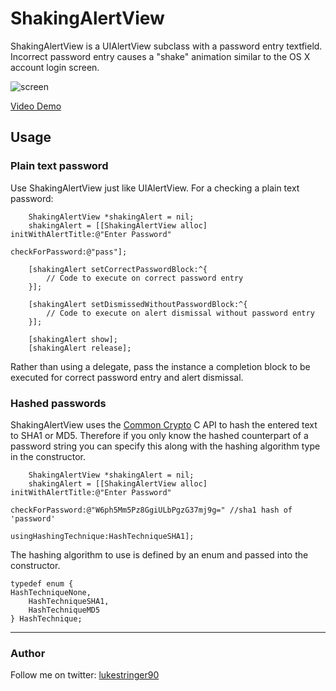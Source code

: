 ShakingAlertView
===================

ShakingAlertView is a UIAlertView subclass with a password entry textfield. Incorrect password entry causes a "shake" animation similar to the OS X account login screen.

![screen](https://github.com/stringer630/ShakingAlertView/blob/master/screens/screen0.png?raw=true)

[Video Demo](https://github.com/stringer630/ShakingAlertView/blob/master/screens/video_demo.mov?raw=true)

## Usage
### Plain text password

Use ShakingAlertView just like UIAlertView. For a checking a plain text password:

```
    ShakingAlertView *shakingAlert = nil;
    shakingAlert = [[ShakingAlertView alloc] initWithAlertTitle:@"Enter Password"
                                                checkForPassword:@"pass"];
    
    [shakingAlert setCorrectPasswordBlock:^{
        // Code to execute on correct password entry
    }];
    
    [shakingAlert setDismissedWithoutPasswordBlock:^{
        // Code to execute on alert dismissal without password entry
    }];
    
    [shakingAlert show];
    [shakingAlert release];
```

Rather than using a delegate, pass the instance a completion block to be executed for correct password entry and alert dismissal.

### Hashed passwords

ShakingAlertView uses the [Common Crypto](https://developer.apple.com/library/mac/documentation/security/Conceptual/cryptoservices/GeneralPurposeCrypto/GeneralPurposeCrypto.html#//apple_ref/doc/uid/TP40011172-CH9-SW4) C API to hash the entered text to SHA1 or MD5. Therefore if you only know the hashed counterpart of a password string you can specify this along with the hashing algorithm type in the constructor. 

```
    ShakingAlertView *shakingAlert = nil;
    shakingAlert = [[ShakingAlertView alloc] initWithAlertTitle:@"Enter Password"
                                                checkForPassword:@"W6ph5Mm5Pz8GgiULbPgzG37mj9g=" //sha1 hash of 'password'
                                           usingHashingTechnique:HashTechniqueSHA1];
```

The hashing algorithm to use is defined by an enum and passed into the constructor.
```
typedef enum {
HashTechniqueNone,
    HashTechniqueSHA1,
    HashTechniqueMD5
} HashTechnique;
```

---

### Author

Follow me on twitter: [lukestringer90](http://twitter.com/lukestringer90)
